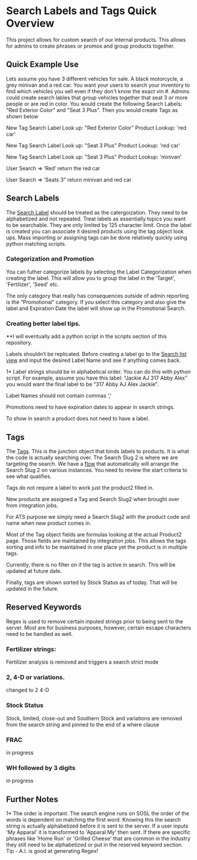 # Search Labels and Tags Quick Overview

This project allows for custom search of our internal products. This allows for admins to create phrases or promos and group products together. 

## Quick Example Use 
Lets assume you have 3 different vehicles for sale.  A black motorcycle, a grey minivan and a red car. You want your users to search your inventory to find which vehicles you sell even if they don't know the exact vin #. Admins could create search lables that group vehicles together that seat 3 or more people or are red in color. You would create the following Search Labels: "Red Exterior Color" and "Seat 3 Plus".  Then you would create Tags as shown below

New Tag Search Label Look up: "Red Exterior Color" Product Lookup: 'red car'

New Tag Search Label Look up: "Seat 3 Plus" Product Lookup: 'red car'

New Tag Search Label Look up: "Seat 3 Plus" Product Lookup: 'minivan'

User Search => ‘Red’ return the red car

User Search => ‘Seats 3” return minivan and red car

## Search Labels
The [Search Label](https://advancedturf.lightning.force.com/lightning/setup/ObjectManager/01I6T000002uYCd/Details/view) should be treated as the catergoization. They need to be alphabetized and not repeated. Treat labels as essentially topics you want to be searchable. They are only limited by 125 character limit. Once the label is created you can associate it desired products using the tag object look ups. Mass importing or assigning tags can be done relatively quickly using python matching scripts. 


### Categorization and Promotion
You can futher categorize labels by selecting the Label Categorization when creating the label. This will allow you to group the label in the 'Target', 'Fertilizer', 'Seed' etc. 

The only category that really has consequences outside of admin reporting is the “Promotional” category. If you select this category and also give the label and Expiration Date the label will show up in the Promotional Search. 

### Creating better label tips. 
**I will eventually add a python script in the scripts section of this repository. 

Labels shouldn’t be replicated. Before creating a label go to the [Search list view](https://advancedturf.lightning.force.com/lightning/o/Search_Label__c/list?filterName=00B6T000007TReVUAW) and input the desired Label Name and see if anything comes back. 

1* Label strings should be in alphabetical order. You can do this with python script. For example, assume you have this label: “Jackie AJ 317 Abby Alex” you would want the final label to be “317 Abby AJ Alex Jackie”.

Label Names should not contain commas ‘,’

Promotions need to have expiration dates to appear in search strings. 

To show in search a product does not need to have a label. 

## Tags
The [Tags](https://advancedturf.lightning.force.com/lightning/setup/ObjectManager/01I6T000002uYCs/Details/view). This is the junction object that binds labels to products. It is what the code is actually searching over. The Search Slug 2 is where we are targeting the search. We have a [flow](https://advancedturf.lightning.force.com/builder_platform_interaction/flowBuilder.app?flowId=301VH000001Gk9ZYAS) that automatically will arrange the Search Slug 2 on various instances. You need to review the start criteria to see what qualifies. 

Tags do not require a label to work just the product2 filled in. 

New products are assigned a Tag and Search Slug2 when brought over from integration jobs. 

For ATS purpose we simply need a Search Slug2 with the product code and name when new product comes in. 

Most of the Tag object fields are formulas looking at the actual Product2 page. Those fields are maintained by integration jobs. This allows the tags sorting and info to be maintained in one place yet the product is in multiple tags. 

Currently, there is no filter on if the tag is active in search. This will be updated at future date. 

Finally, tags are shown sorted by Stock Status as of today. That will be updated in the future. 

## Reserved Keywords

Regex is used to remove certain inputed strings prior to being sent to the server. Most are for business purposes, however, certain escape characters need to be handled as well. 

### Fertilizer strings: 
Fertilizer analysis is removed and triggers a search strict mode
### 2, 4-D or variations. 
changed to 2 4-D
### Stock Status
Stock, limited, close-out and Southern Stock and variations are removed from the search string and pinned to the end of a where clause

### FRAC
in progress
### WH followed by 3 digits
in progress

## Further Notes
1* The order is important. The search engine runs on SOSL the order of the words is dependent on matching the first word. Knowing this the search string is actually alphabetized before it is sent to the server. If a user inputs 'My Apparal' it is transformed to 'Apparal My' then sent. If there are specific phrases like 'Home Run' or 'Grilled Cheese' that are common in the industry they still need to be alphabetized or put in the reserved keyword section. Tip - A.I. is good at generating Regex! 
